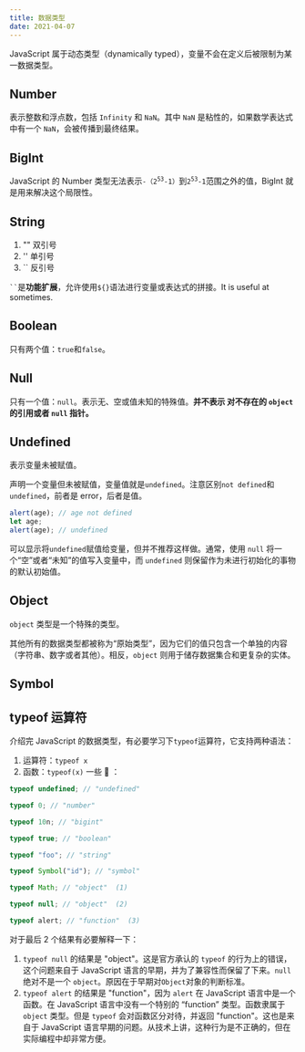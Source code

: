 ```yaml
---
title: 数据类型
date: 2021-04-07
---
```


JavaScript 属于动态类型（dynamically typed），变量不会在定义后被限制为某一数据类型。

## Number

表示整数和浮点数，包括 `Infinity` 和 `NaN`。其中 `NaN` 是粘性的，如果数学表达式中有一个 `NaN`，会被传播到最终结果。

## BigInt

JavaScript 的 Number 类型无法表示<code>-（2<sup>53</sup>-1）</code>到<code>2<sup>53</sup>-1</code>范围之外的值，BigInt 就是用来解决这个局限性。

## String

1.  "" 双引号
2.  '' 单引号
3.  `` 反引号

<code>``</code>是<strong>功能扩展</strong>，允许使用<code>\${}</code>语法进行变量或表达式的拼接。It is useful at sometimes.

## Boolean

只有两个值：`true`和`false`。

## Null

只有一个值：`null`。表示无、空或值未知的特殊值。<strong>并不表示
对不存在的 `object` 的引用或者 `null` 指针。</strong>

## Undefined

表示变量未被赋值。

声明一个变量但未被赋值，变量值就是`undefined`。注意区别`not defined`和`undefined`，前者是 error，后者是值。

```js
alert(age); // age not defined
let age;
alert(age); // undefined
```

可以显示将`undefined`赋值给变量，但并不推荐这样做。通常，使用 `null` 将一个“空”或者“未知”的值写入变量中，而 `undefined` 则保留作为未进行初始化的事物的默认初始值。

## Object

`object` 类型是一个特殊的类型。

其他所有的数据类型都被称为“原始类型”，因为它们的值只包含一个单独的内容（字符串、数字或者其他）。相反，`object` 则用于储存数据集合和更复杂的实体。

## Symbol

## typeof 运算符

介绍完 JavaScript 的数据类型，有必要学习下`typeof`运算符，它支持两种语法：

1. 运算符：`typeof x`
2. 函数：`typeof(x)`
   一些 :chestnut: ：

```js
typeof undefined; // "undefined"

typeof 0; // "number"

typeof 10n; // "bigint"

typeof true; // "boolean"

typeof "foo"; // "string"

typeof Symbol("id"); // "symbol"

typeof Math; // "object"  (1)

typeof null; // "object"  (2)

typeof alert; // "function"  (3)
```

对于最后 2 个结果有必要解释一下：

1. `typeof null` 的结果是 "object"。这是官方承认的 `typeof` 的行为上的错误，这个问题来自于 JavaScript 语言的早期，并为了兼容性而保留了下来。`null` 绝对不是一个 `object`。原因在于早期对`Object`对象的判断标准。
2. `typeof alert` 的结果是 "function"，因为 `alert` 在 JavaScript 语言中是一个函数。在 JavaScript 语言中没有一个特别的 “function” 类型。函数隶属于 `object` 类型。但是 `typeof` 会对函数区分对待，并返回 "function"。这也是来自于 JavaScript 语言早期的问题。从技术上讲，这种行为是不正确的，但在实际编程中却非常方便。
